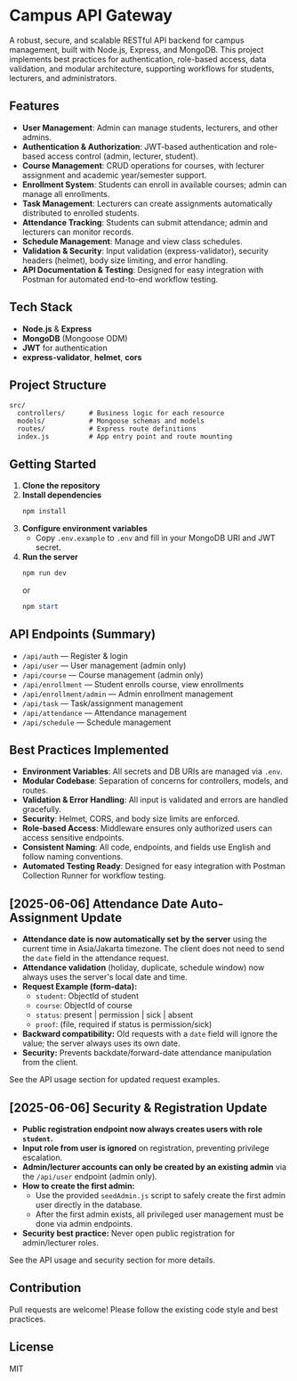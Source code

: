 # Campus API Gateway

A robust, secure, and scalable RESTful API backend for campus management, built with Node.js, Express, and MongoDB. This project implements best practices for authentication, role-based access, data validation, and modular architecture, supporting workflows for students, lecturers, and administrators.

## Features

- **User Management**: Admin can manage students, lecturers, and other admins.
- **Authentication & Authorization**: JWT-based authentication and role-based access control (admin, lecturer, student).
- **Course Management**: CRUD operations for courses, with lecturer assignment and academic year/semester support.
- **Enrollment System**: Students can enroll in available courses; admin can manage all enrollments.
- **Task Management**: Lecturers can create assignments automatically distributed to enrolled students.
- **Attendance Tracking**: Students can submit attendance; admin and lecturers can monitor records.
- **Schedule Management**: Manage and view class schedules.
- **Validation & Security**: Input validation (express-validator), security headers (helmet), body size limiting, and error handling.
- **API Documentation & Testing**: Designed for easy integration with Postman for automated end-to-end workflow testing.

## Tech Stack
- **Node.js** & **Express**
- **MongoDB** (Mongoose ODM)
- **JWT** for authentication
- **express-validator**, **helmet**, **cors**

## Project Structure
```
src/
  controllers/      # Business logic for each resource
  models/           # Mongoose schemas and models
  routes/           # Express route definitions
  index.js          # App entry point and route mounting
```

## Getting Started

1. **Clone the repository**
2. **Install dependencies**
   ```powershell
   npm install
   ```
3. **Configure environment variables**
   - Copy `.env.example` to `.env` and fill in your MongoDB URI and JWT secret.
4. **Run the server**
   ```powershell
   npm run dev
   ```
   or
   ```powershell
   npm start
   ```

## API Endpoints (Summary)
- `/api/auth` — Register & login
- `/api/user` — User management (admin only)
- `/api/course` — Course management (admin only)
- `/api/enrollment` — Student enrolls course, view enrollments
- `/api/enrollment/admin` — Admin enrollment management
- `/api/task` — Task/assignment management
- `/api/attendance` — Attendance management
- `/api/schedule` — Schedule management

## Best Practices Implemented
- **Environment Variables**: All secrets and DB URIs are managed via `.env`.
- **Modular Codebase**: Separation of concerns for controllers, models, and routes.
- **Validation & Error Handling**: All input is validated and errors are handled gracefully.
- **Security**: Helmet, CORS, and body size limits are enforced.
- **Role-based Access**: Middleware ensures only authorized users can access sensitive endpoints.
- **Consistent Naming**: All code, endpoints, and fields use English and follow naming conventions.
- **Automated Testing Ready**: Designed for easy integration with Postman Collection Runner for workflow testing.

## [2025-06-06] Attendance Date Auto-Assignment Update

- **Attendance date is now automatically set by the server** using the current time in Asia/Jakarta timezone. The client does not need to send the `date` field in the attendance request.
- **Attendance validation** (holiday, duplicate, schedule window) now always uses the server's local date and time.
- **Request Example (form-data):**
  - `student`: ObjectId of student
  - `course`: ObjectId of course
  - `status`: present | permission | sick | absent
  - `proof`: (file, required if status is permission/sick)
- **Backward compatibility:** Old requests with a `date` field will ignore the value; the server always uses its own date.
- **Security:** Prevents backdate/forward-date attendance manipulation from the client.

See the API usage section for updated request examples.

## [2025-06-06] Security & Registration Update

- **Public registration endpoint now always creates users with role `student`.**
- **Input role from user is ignored** on registration, preventing privilege escalation.
- **Admin/lecturer accounts can only be created by an existing admin** via the `/api/user` endpoint (admin only).
- **How to create the first admin:**
  - Use the provided `seedAdmin.js` script to safely create the first admin user directly in the database.
  - After the first admin exists, all privileged user management must be done via admin endpoints.
- **Security best practice:** Never open public registration for admin/lecturer roles.

See the API usage and security section for more details.

## Contribution
Pull requests are welcome! Please follow the existing code style and best practices.

## License
MIT

